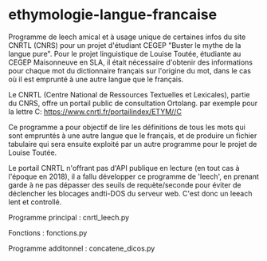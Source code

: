# ethymologie-langue-francaise
Programme de leech amical et à usage unique de certaines infos du site CNRTL (CNRS) pour un projet d'étudiant CEGEP "Buster le mythe de la langue pure".
Pour le projet linguistique de Louise Toutée, étudiante au CEGEP Maisonneuve en SLA, il était nécessaire d'obtenir des informations pour chaque mot du dictionnaire français sur l'origine du mot, dans le cas où il est emprunté à une autre langue que le français.

Le CNRTL (Centre National de Ressources Textuelles et Lexicales), partie du CNRS, offre un portail public de consultation Ortolang. par exemple pour la lettre C:
https://www.cnrtl.fr/portailindex/ETYM//C

Ce programme a pour objectif de lire les définitions de tous les mots qui sont empruntés à une autre langue que le français, et de produire un fichier tabulaire qui sera ensuite exploité par un autre programme pour le projet de Louise Toutée.

Le portail CNRTL n'offrant pas d'API publique en lecture (en tout cas à l'époque en 2018), il a fallu développer ce programme de 'leech', en prenant garde à ne pas dépasser des seuils de requète/seconde pour éviter de déclencher les blocages andti-DOS du serveur web. C'est donc un leeach lent et controllé.

Programme principal : cnrtl_leech.py

Fonctions : fonctions.py

Programme additonnel : concatene_dicos.py
